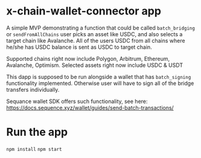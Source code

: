 # x-chain-wallet-connector app

A simple MVP demonstrating a function that could be called `batch_bridging` or `sendFromAllChains` user picks an asset like USDC, and also selects a target chain like Avalanche. All of the users USDC from all chains where he/she has USDC balance is sent as USDC to target chain.

Supported chains right now include Polygon, Arbitrum, Ethereum, Avalanche, Optimism.
Selected assets right now include USDC & USDT

This dapp is supposed to be run alongside a wallet that has `batch_signing` functionality implemented. Otherwise user will have to sign all of the bridge transfers individually.

Sequance wallet SDK offers such functionality, see here: https://docs.sequence.xyz/wallet/guides/send-batch-transactions/
# Run the app

`npm install`
`npm start`
